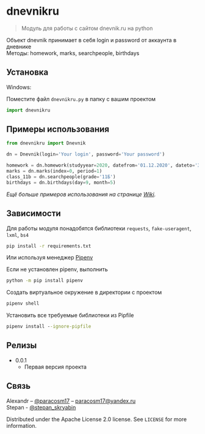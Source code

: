 # dnevnikru

> Модуль для работы с сайтом dnevnik.ru на python

Объект dnevnik принимает в себя login и password от аккаунта в дневнике <br/>
Методы: homework, marks, searchpeople, birthdays

## Установка

Windows:

Поместите файл ```dnevnikru.py``` в папку с вашим проектом

```python
import dnevnikru
```

## Примеры использования

```python
from dnevnikru import Dnevnik

dn = Dnevnik(login='Your login', password='Your password')

homework = dn.homework(studyyear=2020, datefrom='01.12.2020', dateto='30.12.2020')
marks = dn.marks(index=0, period=1)
class_11b = dn.searchpeople(grade='11Б')
birthdays = dn.birthdays(day=9, month=5)
```

_Ещё больше примеров использования на странице [Wiki][wiki]._

## Зависимости

Для работы модуля понадобятся библиотеки `requests`, `fake-useragent`, `lxml`, `bs4`

```cmd
pip install -r requirements.txt
```

Или используя менеджер [Pipenv](https://github.com/pypa/pipenv)

Если не установлен pipenv, выполнить

```cmd
python -m pip install pipenv
```

Создать виртуальное окружение в директории с проектом

```cmd
pipenv shell
```

Установить все требуемые библиотеки из Pipfile

```cmd
pipenv install --ignore-pipfile
```

## Релизы

* 0.0.1
  * Первая версия проекта

## Связь

Alexandr – [@paracosm17](https://t.me/paracosm17) – paracosm17@yandex.ru <br>
Stepan - [@stepan_skryabin](https://t.me/@stepan_skryabin)

Distributed under the Apache License 2.0 license. See ``LICENSE`` for more information.

<!-- Markdown link & img dfn's -->
[npm-image]: https://img.shields.io/npm/v/datadog-metrics.svg?style=flat-square
[npm-url]: https://npmjs.org/package/datadog-metrics
[npm-downloads]: https://img.shields.io/npm/dm/datadog-metrics.svg?style=flat-square
[travis-image]: https://img.shields.io/travis/dbader/node-datadog-metrics/master.svg?style=flat-square
[travis-url]: https://travis-ci.org/dbader/node-datadog-metrics
[wiki]: https://github.com/paracosm17/dnevnikru/wiki
